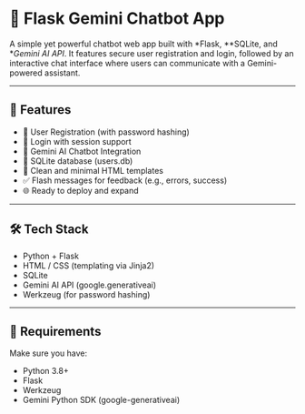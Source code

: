 # 🤖 Flask Gemini Chatbot App

A simple yet powerful chatbot web app built with *Flask, **SQLite, and **Gemini AI API*. It features secure user registration and login, followed by an interactive chat interface where users can communicate with a Gemini-powered assistant.

---

## 🚀 Features

- 🔐 User Registration (with password hashing)
- 🔑 Login with session support
- 💬 Gemini AI Chatbot Integration
- 💾 SQLite database (users.db)
- 🎨 Clean and minimal HTML templates
- ✅ Flash messages for feedback (e.g., errors, success)
- 🌐 Ready to deploy and expand

---

## 🛠 Tech Stack

- Python + Flask
- HTML / CSS (templating via Jinja2)
- SQLite
- Gemini AI API (google.generativeai)
- Werkzeug (for password hashing)

---

## 🧠 Requirements

Make sure you have:

- Python 3.8+
- Flask
- Werkzeug
- Gemini Python SDK (google-generativeai)
